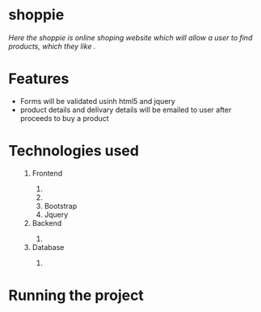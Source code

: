 # shoppie
<h6>Here the shoppie is online shoping website which will allow a user to find products, which they like .</h6>


# Features
<ul>
  <li>Forms will be validated usinh html5 and jquery</li>
  <li>product details and delivary details will be emailed to user after proceeds to buy a product</li>
</ul>

# Technologies used
<ul>
  <ol>
    <li>Frontend</li>
       <ol>
         <li><a href=""><img src="https://camo.githubusercontent.com/0c3a16a22ae058cfe38a06dc9ea16404cf006409262f547c9ccfa3ec8b30f71e/68747470733a2f2f696d672e736869656c64732e696f2f62616467652f2d48544d4c352d4533344632363f7374796c653d666c61742d737175617265266c6f676f3d68746d6c35266c6f676f436f6c6f723d7768697465"alt=""></a></li>
         <li><a href=""><img src="https://camo.githubusercontent.com/ad98cda49f19233585eb168e6c91078b470aad1100f589711d69d2dec2aadea3/68747470733a2f2f696d672e736869656c64732e696f2f62616467652f4353532d3233393132303f267374796c653d666c61742d737175617265266c6f676f3d63737333266c6f676f436f6c6f723d7768697465"alt=""></a></li>
         <li><a href=""><img src=""alt=""></a>Bootstrap</li>
         <li><a href=""><img src=""alt=""></a>Jquery</li>
       </ol>
    <li>Backend</li>
    <ol>
      <li><a href=""><img src="https://camo.githubusercontent.com/b4f5e362d0c0a75878e0da88195ba8b680cf1676a437ffce4d1e0fd3f8347c5c/68747470733a2f2f696d672e736869656c64732e696f2f62616467652f446a616e676f2d3039324532303f7374796c653d666c61742d737175617265266c6f676f3d646a616e676f266c6f676f436f6c6f723d7768697465"alt=""></a></li>
    </ol>
    <li>Database</li>
    <ol>
      <li><a href=""><img src="https://camo.githubusercontent.com/cb3df71c31a6b77d187839e25d0036c306c92d2b33af781e6827025bb84b5c4f/68747470733a2f2f696d672e736869656c64732e696f2f62616467652f506f737467726553514c2d3331363139323f7374796c653d666c61742d737175617265266c6f676f3d706f737467726573716c266c6f676f436f6c6f723d7768697465"alt=""></a></li>
    </ol>
  </ol>
</ul>

# Running the project

